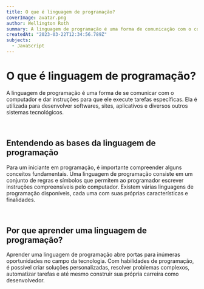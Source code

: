 ```yaml
---
title: O que é linguagem de programação?
coverImage: avatar.png
author: Wellington Roth
summary: A linguagem de programação é uma forma de comunicação com o computador, permitindo instruções para desenvolver softwares e sistemas tecnológicos. Este post explora os conceitos básicos da linguagem de programação e destaca sua importância para iniciantes na área da programação.
createdAt: "2023-03-22T12:34:56.789Z"
subjects:
  - JavaScript
---
```


# O que é linguagem de programação?
A linguagem de programação é uma forma de se comunicar com o computador e dar instruções para que ele execute tarefas específicas. Ela é utilizada para desenvolver softwares, sites, aplicativos e diversos outros sistemas tecnológicos.

<br>

## Entendendo as bases da linguagem de programação
Para um iniciante em programação, é importante compreender alguns conceitos fundamentais. Uma linguagem de programação consiste em um conjunto de regras e símbolos que permitem ao programador escrever instruções compreensíveis pelo computador. Existem várias linguagens de programação disponíveis, cada uma com suas próprias características e finalidades.

<br>

## Por que aprender uma linguagem de programação?
Aprender uma linguagem de programação abre portas para inúmeras oportunidades no campo da tecnologia. Com habilidades de programação, é possível criar soluções personalizadas, resolver problemas complexos, automatizar tarefas e até mesmo construir sua própria carreira como desenvolvedor.